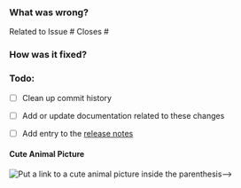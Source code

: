 ### What was wrong?

Related to Issue #
Closes #

### How was it fixed?

### Todo:

- [ ] Clean up commit history

- [ ] Add or update documentation related to these changes

- [ ] Add entry to the [release notes](https://github.com/ethereum/eth-abi/blob/main/newsfragments/README.md)

#### Cute Animal Picture

![Put a link to a cute animal picture inside the parenthesis-->](<>)
